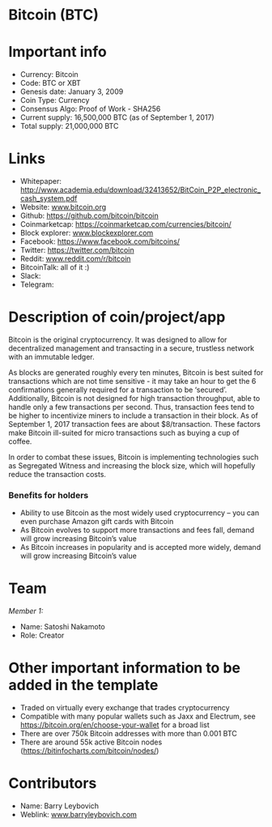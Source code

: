 # Bitcoin (BTC) 

# Important info

+ Currency: Bitcoin
+ Code: BTC or XBT
+ Genesis date: January 3, 2009
+ Coin Type: Currency
+ Consensus Algo: Proof of Work - SHA256
+ Current supply: 16,500,000 BTC (as of September 1, 2017)
+ Total supply: 21,000,000 BTC



# Links

+ Whitepaper: http://www.academia.edu/download/32413652/BitCoin_P2P_electronic_cash_system.pdf
+ Website: www.bitcoin.org
+ Github: https://github.com/bitcoin/bitcoin
+ Coinmarketcap: https://coinmarketcap.com/currencies/bitcoin/
+ Block explorer: www.blockexplorer.com
+ Facebook: https://www.facebook.com/bitcoins/
+ Twitter: https://twitter.com/bitcoin
+ Reddit: www.reddit.com/r/bitcoin
+ BitcoinTalk: all of it :)  
+ Slack: 
+ Telegram:



# Description of coin/project/app
Bitcoin is the original cryptocurrency. It was designed to allow for decentralized management and transacting in a secure, trustless network with an immutable ledger. 

As blocks are generated roughly every ten minutes, Bitcoin is best suited for transactions which are not time sensitive - it may take an hour to get the 6 confirmations generally required for a transaction to be ‘secured’. Additionally, Bitcoin is not designed for high transaction throughput, able to handle only a few transactions per second. Thus, transaction fees tend to be higher to incentivize miners to include a transaction in their block. As of September 1, 2017 transaction fees are about $8/transaction. These factors make Bitcoin ill-suited for micro transactions such as buying a cup of coffee. 

In order to combat these issues, Bitcoin is implementing technologies such as Segregated Witness and increasing the block size, which will hopefully reduce the transaction costs. 


### Benefits for holders
+ Ability to use Bitcoin as the most widely used cryptocurrency – you can even purchase Amazon gift cards with Bitcoin
+ As Bitcoin evolves to support more transactions and fees fall, demand will grow increasing Bitcoin’s value 
+ As Bitcoin increases in popularity and is accepted more widely, demand will grow increasing Bitcoin’s value



# Team

*Member 1:*
+ Name: Satoshi Nakamoto
+ Role: Creator



# Other important information to be added in the template
+ Traded on virtually every exchange that trades cryptocurrency
+ Compatible with many popular wallets such as Jaxx and Electrum, see https://bitcoin.org/en/choose-your-wallet for a broad list
+ There are over 750k Bitcoin addresses with more than 0.001 BTC
+ There are around 55k active Bitcoin nodes (https://bitinfocharts.com/bitcoin/nodes/)


# Contributors
+ Name: Barry Leybovich 
+ Weblink: www.barryleybovich.com 
